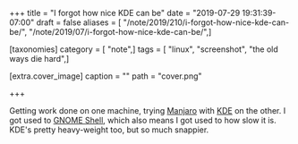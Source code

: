 +++
title = "I forgot how nice KDE can be"
date = "2019-07-29 19:31:39-07:00"
draft = false
aliases = [ "/note/2019/210/i-forgot-how-nice-kde-can-be/", "/note/2019/07/i-forgot-how-nice-kde-can-be/",]

[taxonomies]
category = [ "note",]
tags = [ "linux", "screenshot", "the old ways die hard",]

[extra.cover_image]
caption = ""
path = "cover.png"

+++

Getting work done on one machine, trying [Manjaro][] with [KDE][] on the other.
I got used to [GNOME Shell][], which also means I got used to how slow it is.
KDE's pretty heavy-weight too, but so much snappier.

[Manjaro]: https://manjaro.org/
[KDE]: https://kde.org
[GNOME Shell]: https://wiki.gnome.org/Projects/GnomeShell